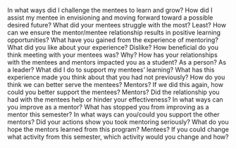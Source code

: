  In what ways did I challenge the mentees to learn and grow?
 How did I assist my mentee in envisioning and moving forward toward a possible desired future?
 What did your mentees struggle with the most? Least?
 How can we ensure the mentor/mentee relationship results in positive learning opportunities?
 What have you gained from the experience of mentoring?
 What did you like about your experience? Dislike?
 How beneficial do you think meeting with your mentees was? Why?
 How has your relationships with the mentees and mentors impacted you as a student? As a person? As a leader?
 What did I do to support my mentees’ learning?
 What has this experience made you think about that you had not previously?
 How do you think we can better serve the mentees? Mentors?
 If we did this again, how could you better support the mentees? Mentors?
 Did the relationship you had with the mentees help or hinder your effectiveness?
 In what ways can you improve as a mentor?
 What has stopped you from improving as a mentor this semester?
 In what ways can you/could you support the other mentors?
 Did your actions show you took mentoring seriously?
 What do you hope the mentors learned from this program? Mentees?
 If you could change what activity from this semester, which activity would you change and how?

